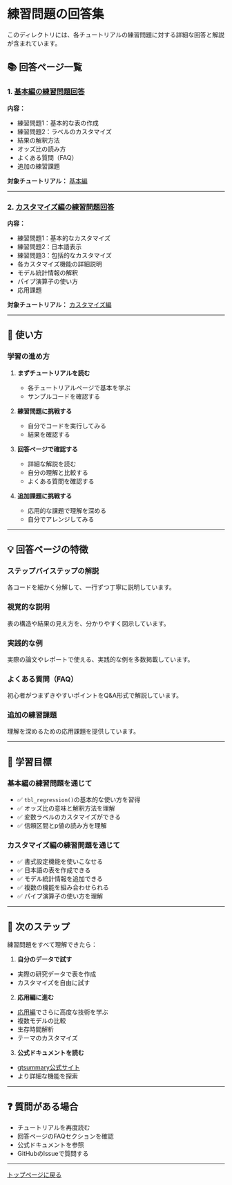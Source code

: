 # 練習問題の回答集

このディレクトリには、各チュートリアルの練習問題に対する詳細な回答と解説が含まれています。

## 📚 回答ページ一覧

### 1. [基本編の練習問題回答](./01_basic_answers.md)

**内容：**
- 練習問題1：基本的な表の作成
- 練習問題2：ラベルのカスタマイズ
- 結果の解釈方法
- オッズ比の読み方
- よくある質問（FAQ）
- 追加の練習課題

**対象チュートリアル：** [基本編](../01_basic_usage.md)

---

### 2. [カスタマイズ編の練習問題回答](./02_customization_answers.md)

**内容：**
- 練習問題1：基本的なカスタマイズ
- 練習問題2：日本語表示
- 練習問題3：包括的なカスタマイズ
- 各カスタマイズ機能の詳細説明
- モデル統計情報の解釈
- パイプ演算子の使い方
- 応用課題

**対象チュートリアル：** [カスタマイズ編](../02_customization.md)

---

## 📖 使い方

### 学習の進め方

1. **まずチュートリアルを読む**
   - 各チュートリアルページで基本を学ぶ
   - サンプルコードを確認する

2. **練習問題に挑戦する**
   - 自分でコードを実行してみる
   - 結果を確認する

3. **回答ページで確認する**
   - 詳細な解説を読む
   - 自分の理解と比較する
   - よくある質問を確認する

4. **追加課題に挑戦する**
   - 応用的な課題で理解を深める
   - 自分でアレンジしてみる

---

## 💡 回答ページの特徴

### ステップバイステップの解説

各コードを細かく分解して、一行ずつ丁寧に説明しています。

### 視覚的な説明

表の構造や結果の見え方を、分かりやすく図示しています。

### 実践的な例

実際の論文やレポートで使える、実践的な例を多数掲載しています。

### よくある質問（FAQ）

初心者がつまずきやすいポイントをQ&A形式で解説しています。

### 追加の練習課題

理解を深めるための応用課題を提供しています。

---

## 🎯 学習目標

### 基本編の練習問題を通じて

- ✅ `tbl_regression()`の基本的な使い方を習得
- ✅ オッズ比の意味と解釈方法を理解
- ✅ 変数ラベルのカスタマイズができる
- ✅ 信頼区間とp値の読み方を理解

### カスタマイズ編の練習問題を通じて

- ✅ 書式設定機能を使いこなせる
- ✅ 日本語の表を作成できる
- ✅ モデル統計情報を追加できる
- ✅ 複数の機能を組み合わせられる
- ✅ パイプ演算子の使い方を理解

---

## 🚀 次のステップ

練習問題をすべて理解できたら：

1.  **自分のデータで試す**
   - 実際の研究データで表を作成
   - カスタマイズを自由に試す

2.  **応用編に進む**
   - [応用編](../03_advanced_examples.md)でさらに高度な技術を学ぶ
   - 複数モデルの比較
   - 生存時間解析
   - テーマのカスタマイズ

3.  **公式ドキュメントを読む**
   - [gtsummary公式サイト](https://www.danieldsjoberg.com/gtsummary/)
   - より詳細な機能を探索

---

## ❓ 質問がある場合

- チュートリアルを再度読む
- 回答ページのFAQセクションを確認
- 公式ドキュメントを参照
- GitHubのIssueで質問する

---

[トップページに戻る](../README.md)
